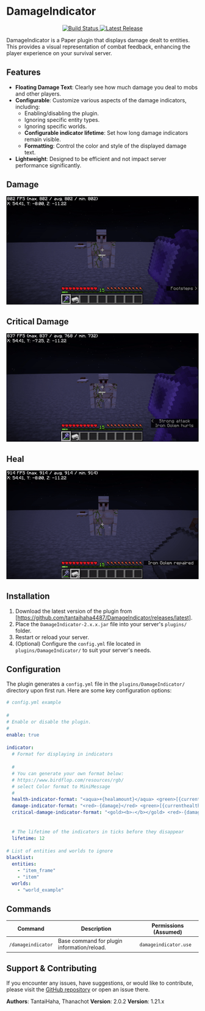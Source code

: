 # DamageIndicator
<p align="center">
  <a href="https://github.com/tantaihaha4487/Damageindicator/actions/workflows/build-plugin.yml">
    <img src="https://github.com/tantaihaha4487/Damageindicator/actions/workflows/build-plugin.yml/badge.svg" alt="Build Status">
  </a>
  <a href="https://github.com/tantaihaha4487/Damageindicator/releases/latest">
    <img src="https://img.shields.io/github/v/release/tantaihaha4487/Damageindicator?style=flat-square" alt="Latest Release">
  </a>
</p>

DamageIndicator is a Paper plugin that displays damage dealt to entities. This provides a visual representation of combat feedback, enhancing the player experience on your survival server.

## Features

- **Floating Damage Text**: Clearly see how much damage you deal to mobs and other players.
- **Configurable**: Customize various aspects of the damage indicators, including:
  - Enabling/disabling the plugin.
  - Ignoring specific entity types.
  - Ignoring specific worlds.
  - **Configurable indicator lifetime**: Set how long damage indicators remain visible.
  - **Formatting**: Control the color and style of the displayed damage text.
- **Lightweight**: Designed to be efficient and not impact server performance significantly.

## Damage
![](https://github.com/tantaihaha4487/assets/blob/main/DamageIndicator/dmg.gif?raw=true)

## Critical Damage
![](https://github.com/tantaihaha4487/assets/blob/main/DamageIndicator/crit.gif?raw=true)

## Heal
![](https://github.com/tantaihaha4487/assets/blob/main/DamageIndicator/heal.gif?raw=true)

## Installation

1.  Download the latest version of the plugin from [https://github.com/tantaihaha4487/DamageIndicator/releases/latest].
2.  Place the `DamageIndicator-2.x.x.jar` file into your server's `plugins/` folder.
3.  Restart or reload your server.
4.  (Optional) Configure the `config.yml` file located in `plugins/DamageIndicator/` to suit your server's needs.

## Configuration

The plugin generates a `config.yml` file in the `plugins/DamageIndicator/` directory upon first run. Here are some key configuration options:

```yaml
# config.yml example

#
# Enable or disable the plugin.
#
enable: true

indicator:
  # Format for displaying in indicators

  #
  # You can generate your own format below:
  # https://www.birdflop.com/resources/rgb/
  # select Color format to MiniMessage
  #
  health-indicator-format: "<aqua>+{healamount}</aqua> <green>[{currenthealth}/{maxhealth}❤]</green>"
  damage-indicator-format: "<red>-{damage}</red> <green>[{currenthealth}/{maxhealth}❤]</green>"
  critical-damage-indicator-format: "<gold><b>✧</b></gold> <red>-{damage}</red> <green>[{currenthealth}/{maxhealth}❤]</green>"


  # The lifetime of the indicators in ticks before they disappear
  lifetime: 12

# List of entities and worlds to ignore
blacklist:
  entities:
    - "item_frame"
    - "item"
  worlds:
    - "world_example"
```

## Commands

| Command            | Description                                 | Permissions (Assumed) |
|--------------------|---------------------------------------------|-----------------------|
| `/damageindicator` | Base command for plugin information/reload. | `damageindicator.use` |

## Support & Contributing

If you encounter any issues, have suggestions, or would like to contribute, please visit the [GitHub repository](https://github.com/tantaihaha4487/DamageIndicator/) or open an issue there.

**Authors**: TantaiHaha, Thanachot
**Version**: 2.0.2
**Version**: 1.21.x
